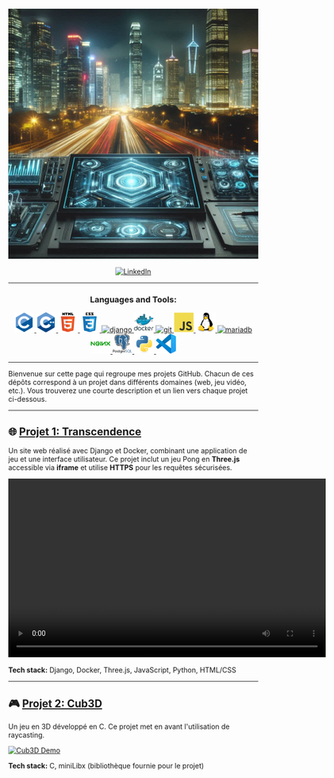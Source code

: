 ![Banner](https://github.com/kazuma3845/kazuma3845/blob/main/utiles/banner.jpeg)

<p align="center">
  <a href="https://www.linkedin.com/in/tom%C3%BCller/">
    <img src="https://camo.githubusercontent.com/17b4032d58481ee532cb75aea5e90d5cdc0d595181b33eeda71be514c66929ef/68747470733a2f2f696d672e736869656c64732e696f2f7374617469632f76313f6d6573736167653d4c696e6b6564496e266c6f676f3d6c696e6b6564696e266c6162656c3d26636f6c6f723d303037374235266c6f676f436f6c6f723d7768697465266c6162656c436f6c6f723d267374796c653d666f722d7468652d6261646765" alt="LinkedIn" width="100"/>
  </a>
</p>

---

<h3 align="center">Languages and Tools:</h3>
<p align="center"> <a href="https://www.cprogramming.com/" target="_blank" rel="noreferrer"> <img src="https://raw.githubusercontent.com/devicons/devicon/master/icons/c/c-original.svg" alt="c" width="40" height="40"/> </a> <a href="https://www.w3schools.com/cpp/" target="_blank" rel="noreferrer"> <img src="https://raw.githubusercontent.com/devicons/devicon/master/icons/cplusplus/cplusplus-original.svg" alt="cplusplus" width="40" height="40"/> </a> <a href="https://www.w3.org/html/" target="_blank" rel="noreferrer"> <img src="https://raw.githubusercontent.com/devicons/devicon/master/icons/html5/html5-original-wordmark.svg" alt="html5" width="40" height="40"/> </a> <a href="https://www.w3schools.com/css/" target="_blank" rel="noreferrer"> <img src="https://raw.githubusercontent.com/devicons/devicon/master/icons/css3/css3-original-wordmark.svg" alt="css3" width="40" height="40"/> </a> <a href="https://www.djangoproject.com/" target="_blank" rel="noreferrer"> <img src="https://cdn.worldvectorlogo.com/logos/django.svg" alt="django" width="40" height="40"/> </a> <a href="https://www.docker.com/" target="_blank" rel="noreferrer"> <img src="https://raw.githubusercontent.com/devicons/devicon/master/icons/docker/docker-original-wordmark.svg" alt="docker" width="40" height="40"/> </a> <a href="https://git-scm.com/" target="_blank" rel="noreferrer"> <img src="https://www.vectorlogo.zone/logos/git-scm/git-scm-icon.svg" alt="git" width="40" height="40"/> </a> <a href="https://developer.mozilla.org/en-US/docs/Web/JavaScript" target="_blank" rel="noreferrer"> <img src="https://raw.githubusercontent.com/devicons/devicon/master/icons/javascript/javascript-original.svg" alt="javascript" width="40" height="40"/> </a> <a href="https://www.linux.org/" target="_blank" rel="noreferrer"> <img src="https://raw.githubusercontent.com/devicons/devicon/master/icons/linux/linux-original.svg" alt="linux" width="40" height="40"/> </a> <a href="https://mariadb.org/" target="_blank" rel="noreferrer"> <img src="https://www.vectorlogo.zone/logos/mariadb/mariadb-icon.svg" alt="mariadb" width="40" height="40"/> </a> <a href="https://www.nginx.com" target="_blank" rel="noreferrer"> <img src="https://raw.githubusercontent.com/devicons/devicon/master/icons/nginx/nginx-original.svg" alt="nginx" width="40" height="40"/> </a> <a href="https://www.postgresql.org" target="_blank" rel="noreferrer"> <img src="https://raw.githubusercontent.com/devicons/devicon/master/icons/postgresql/postgresql-original-wordmark.svg" alt="postgresql" width="40" height="40"/> </a> <a href="https://www.python.org" target="_blank" rel="noreferrer"> <img src="https://raw.githubusercontent.com/devicons/devicon/master/icons/python/python-original.svg" alt="python" width="40" height="40"/> </a> <a href="https://code.visualstudio.com/" target="_blank" rel="noreferrer"> <img src="https://raw.githubusercontent.com/devicons/devicon/master/icons/vscode/vscode-original.svg" alt="c" width="40" height="40"/> </a> </p>

---


Bienvenue sur cette page qui regroupe mes projets GitHub. Chacun de ces dépôts correspond à un projet dans différents domaines (web, jeu vidéo, etc.). Vous trouverez une courte description et un lien vers chaque projet ci-dessous.

---

## 🌐 [Projet 1: Transcendence](https://github.com/kazuma3845/ft_transcendence)
Un site web réalisé avec Django et Docker, combinant une application de jeu et une interface utilisateur. Ce projet inclut un jeu Pong en **Three.js** accessible via **iframe** et utilise **HTTPS** pour les requêtes sécurisées.

<video width="640" height="360" controls>
  <source src="https://github.com/kazuma3845/kazuma3845/blob/main/utiles/transcendence.mp4" type="video/mp4">
  Your browser does not support the video tag.
</video>

**Tech stack:** Django, Docker, Three.js, JavaScript, Python, HTML/CSS

---

## 🎮 [Projet 2: Cub3D](https://github.com/kazuma3845/Cub3D)
Un jeu en 3D développé en C. Ce projet met en avant l'utilisation de raycasting.

[![Cub3D Demo](https://img.youtube.com/vi/4GfGld56dJE/0.jpg)](https://www.youtube.com/watch?v=4GfGld56dJE)

**Tech stack:** C, miniLibx (bibliothèque fournie pour le projet)
